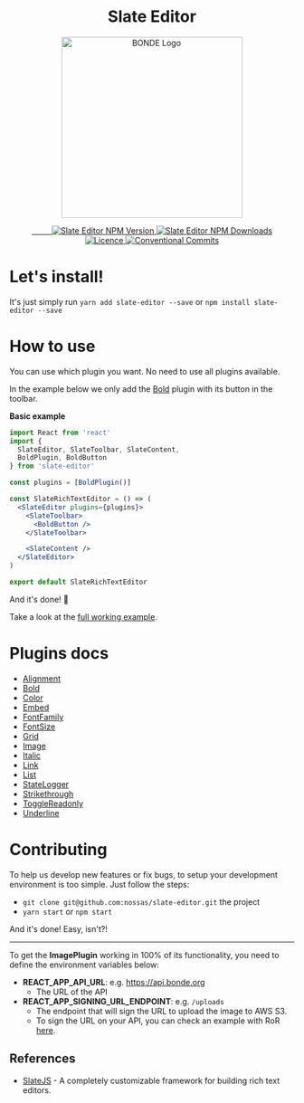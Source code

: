 <h1 align="center">Slate Editor</h1>

<div align="center">
  <p>
    <img
      src="https://s3.amazonaws.com/hub-central/uploads/logo-nossas-20170517185909.svg"
      width="320"
      height="320"
      alt="BONDE Logo"
    />
  </p>

  <div align="center">
    <a href="https://www.npmjs.com/package/slate-editor">
      &nbsp;&nbsp;&nbsp;&nbsp;&nbsp;&nbsp;&nbsp;&nbsp;
      <img
        alt="Slate Editor NPM Version"
        src="https://img.shields.io/npm/v/slate-editor.svg"
      />
    </a>
    <a href="https://www.npmjs.com/package/slate-editor">
      <img
        alt="Slate Editor NPM Downloads"
        src="https://img.shields.io/npm/dt/slate-editor.svg"
      />
    </a>
  </div>

  <div align="center">
    <a href="https://github.com/nossas/slate-editor/blob/master/LICENSE">
      <img
        alt="Licence"
        src="https://img.shields.io/github/license/nossas/slate-editor.svg"
      />
    </a>
    <a href="https://conventionalcommits.org">
      <img
        alt="Conventional Commits"
        src="https://img.shields.io/badge/Conventional%20Commits-1.0.0--beta.1-brightgreen.svg"
      />
    </a>
  </div>
</div>

##

# Let's install!
It's just simply run `yarn add slate-editor --save` or `npm install slate-editor --save`

# How to use
You can use which plugin you want. No need to use all plugins available.

In the example below we only add the [Bold](https://github.com/nossas/slate-editor/tree/master/src/package/plugins/slate-bold-plugin) plugin with its button in the toolbar.

**Basic example**
```jsx
import React from 'react'
import {
  SlateEditor, SlateToolbar, SlateContent,
  BoldPlugin, BoldButton
} from 'slate-editor'

const plugins = [BoldPlugin()]

const SlateRichTextEditor = () => (
  <SlateEditor plugins={plugins}>
    <SlateToolbar>
      <BoldButton />
    </SlateToolbar>

    <SlateContent />
  </SlateEditor>
)

export default SlateRichTextEditor
```
And it's done! :rocket:

Take a look at the [full working example](https://github.com/nossas/slate-editor/blob/master/src/example/pages/Home.js).

# Plugins docs
- [Alignment](https://github.com/nossas/slate-editor/tree/master/src/package/plugins/slate-alignment-plugin)
- [Bold](https://github.com/nossas/slate-editor/tree/master/src/package/plugins/slate-bold-plugin)
- [Color](https://github.com/nossas/slate-editor/tree/master/src/package/plugins/slate-color-plugin)
- [Embed](https://github.com/nossas/slate-editor/tree/master/src/package/plugins/slate-embed-plugin)
- [FontFamily](https://github.com/nossas/slate-editor/tree/master/src/package/plugins/slate-font-family-plugin)
- [FontSize](https://github.com/nossas/slate-editor/tree/master/src/package/plugins/slate-font-size-plugin)
- [Grid](https://github.com/nossas/slate-editor/tree/master/src/package/plugins/slate-grid-plugin)
- [Image](https://github.com/nossas/slate-editor/tree/master/src/package/plugins/slate-image-plugin)
- [Italic](https://github.com/nossas/slate-editor/tree/master/src/package/plugins/slate-italic-plugin)
- [Link](https://github.com/nossas/slate-editor/tree/master/src/package/plugins/slate-link-plugin)
- [List](https://github.com/nossas/slate-editor/tree/master/src/package/plugins/slate-list-plugin)
- [StateLogger](https://github.com/nossas/slate-editor/tree/master/src/package/plugins/slate-state-logger)
- [Strikethrough](https://github.com/nossas/slate-editor/tree/master/src/package/plugins/slate-strikethrough-plugin)
- [ToggleReadonly](https://github.com/nossas/slate-editor/tree/master/src/package/plugins/slate-toggle-readonly)
- [Underline](https://github.com/nossas/slate-editor/tree/master/src/package/plugins/slate-underline-plugin)

# Contributing
To help us develop new features or fix bugs, to setup your development environment is too simple. Just follow the steps:
- `git clone git@github.com:nossas/slate-editor.git` the project
- `yarn start` or `npm start`

And it's done! Easy, isn't?!

---

To get the **ImagePlugin** working in 100% of its functionality, you need to define the
environment variables below:

- **REACT_APP_API_URL**: e.g. https://api.bonde.org
  - The URL of the API
- **REACT_APP_SIGNING_URL_ENDPOINT**: e.g. `/uploads`
  - The endpoint that will sign the URL to upload the image to AWS S3.
  - To sign the URL on your API, you can check an example with RoR [here](https://github.com/nossas/bonde-server/blob/master/app/controllers/uploads_controller.rb).

## References
- [SlateJS](https://github.com/ianstormtaylor/slate) - A completely customizable framework for building rich text editors.
